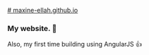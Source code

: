 [# maxine-ellah.github.io](https://maxine-ellah.github.io/)

### My website. :eyes:

Also, my first time building using AngularJS :+1:

